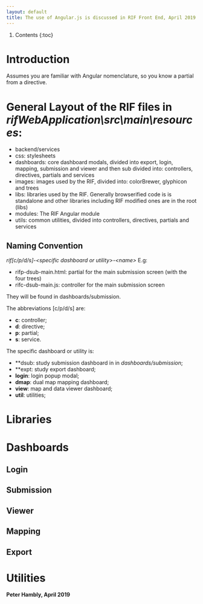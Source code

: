 ```yaml
---
layout: default
title: The use of Angular.js is discussed in RIF Front End, April 2019
---
```


1. Contents
{:toc}

# Introduction

Assumes you are familiar with Angular nomenclature, so you know a partial from a directive.

# General Layout of the RIF files in *rifWebApplication\src\main\resources*:

* backend/services
* css: stylesheets
* dashboards: core dashboard modals, divided into export, login, mapping, submission and viewer
  and then sub divided into: controllers, directives, partials and services
* images: images used by the RIF, divided into: colorBrewer, glyphicon and trees
* libs: libraries used by the RIF. Generally browserified code is is standalone and other libraries 
  including RIF modified ones are in the root (libs)
* modules: The RIF Angular module
* utils: common utilities, divided into controllers, directives, partials and services

## Naming Convention

*rif[c/p/d/s]-&lt;specific dashboard or utility&gt;-&lt;name&gt;* E.g:

* rifp-dsub-main.html: partial for the main submission screen (with the four trees)
* rifc-dsub-main.js: controller for the main submission screen

They will be found in dashboards/submission.

The abbreviations [c/p/d/s] are:

* **c**: controller;
* **d**: directive;
* **p**: partial;
* **s**: service.

The specific dashboard or utility is:

* **dsub: study submission dashboard in in *dashboards/submission*;
* **expt: study export dashboard;
* **login**: login popup modal;
* **dmap**: dual map mapping dashboard;
* **view**: map and data viewer dashboard;
* **util**: utilities;

# Libraries

# Dashboards

## Login
## Submission
## Viewer
## Mapping
## Export

# Utilities


**Peter Hambly, April 2019**